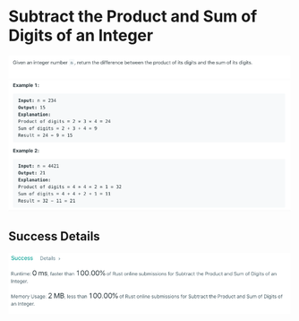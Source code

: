 # Subtract the Product and Sum of Digits of an Integer

![Alt text](./Question.png?raw=true "Question")
![Alt text](./Example.png?raw=true "Examples")

## Success Details

![Alt text](./success.png?raw=true "Success")
